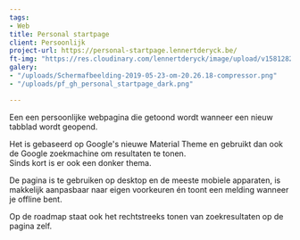 ```yaml
---
tags:
- Web
title: Personal startpage
client: Persoonlijk
project-url: https://personal-startpage.lennertderyck.be/
ft-img: "https://res.cloudinary.com/lennertderyck/image/upload/v1581282809/pf_gh_personal_startpage_dark_sxpl8q.png"
galery:
- "/uploads/Schermafbeelding-2019-05-23-om-20.26.18-compressor.png"
- "/uploads/pf_gh_personal_startpage_dark.png"

---
```

Een een persoonlijke webpagina die getoond wordt wanneer een nieuw tabblad wordt geopend.

Het is gebaseerd op Google's nieuwe Material Theme en gebruikt dan ook de Google zoekmachine om resultaten te tonen.  
Sinds kort is er ook een donker thema.

De pagina is te gebruiken op desktop en de meeste mobiele apparaten, is makkelijk aanpasbaar naar eigen voorkeuren én toont een melding wanneer je offline bent.

Op de roadmap staat ook het rechtstreeks tonen van zoekresultaten op de pagina zelf.
